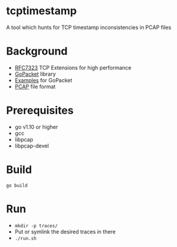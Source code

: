 # tcptimestamp
A tool which hunts for TCP timestamp inconsistencies in PCAP files 

# Background
* [RFC7323](https://tools.ietf.org/html/rfc7323) TCP Extensions for high performance
* [GoPacket](https://github.com/google/gopacket) library
* [Examples](https://www.devdungeon.com/content/packet-capture-injection-and-analysis-gopacket) for GoPacket
* [PCAP](https://pcapng.github.io/pcapng/draft-gharris-opsawg-pcap.html) file format

# Prerequisites
* go v1.10 or higher
* gcc
* libpcap
* libpcap-devel

# Build
`go build` 

# Run 
* `mkdir -p traces/`
* Put or symlink the desired traces in there
* `./run.sh`
